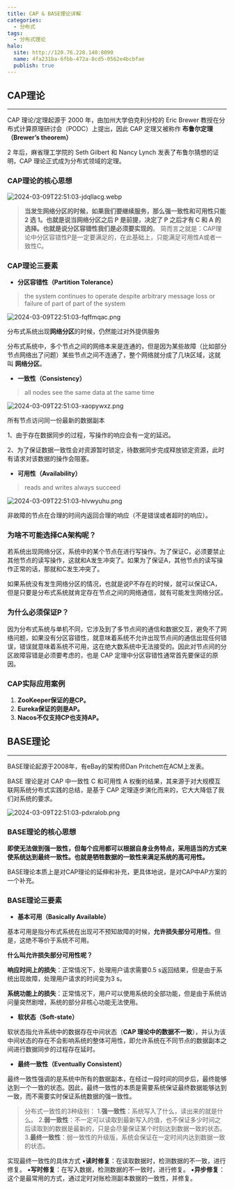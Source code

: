```yaml
---
title: CAP & BASE理论详解
categories:
  - 分布式
tags:
  - 分布式理论
halo:
  site: http://120.76.228.140:8090
  name: 4fa231ba-6fbb-472a-8cd5-0562e4bcbfae
  publish: true
---
```


## CAP理论

---

CAP 理论/定理起源于 2000 年，由加州大学伯克利分校的 Eric Brewer 教授在分布式计算原理研讨会（PODC）上提出，因此 CAP 定理又被称作 **布鲁尔定理（Brewer’s theorem）**

2 年后，麻省理工学院的 Seth Gilbert 和 Nancy Lynch 发表了布鲁尔猜想的证明，CAP 理论正式成为分布式领域的定理。

### CAP理论的核心思想
![2024-03-09T22:51:03-jdqllacg.webp](https://crj-b.oss-cn-shenzhen.aliyuncs.com/2024/03/09/2024-03-09T22:51:03-jdqllacg.webp)

> **当发生网络分区的时候，如果我们要继续服务，那么强一致性和可用性只能 2 选 1。也就是说当网络分区之后 P 是前提，决定了 P 之后才有 C 和 A 的选择。也就是说分区容错性我们是必须要实现的**。
> 简而言之就是：CAP理论中分区容错性P是一定要满足的，在此基础上，只能满足可用性A或者一致性C。
> 

### CAP理论三要素

- **分区容错性（Partition Tolerance）**

>  the system continues to operate despite arbitrary message loss or failure of part of part of the system

![2024-03-09T22:51:03-fqffmqac.png](https://crj-b.oss-cn-shenzhen.aliyuncs.com/2024/03/09/2024-03-09T22:51:03-fqffmqac.png)


分布式系统出现**网络分区**的时候，仍然能过对外提供服务

分布式系统中，多个节点之间的网络本来是连通的，但是因为某些故障（比如部分节点网络出了问题）某些节点之间不连通了，整个网络就分成了几块区域，这就叫 **网络分区**。

- **一致性（Consistency）**

> all nodes see the same data at the same time

![2024-03-09T22:51:03-xaopywxz.png](https://crj-b.oss-cn-shenzhen.aliyuncs.com/2024/03/09/2024-03-09T22:51:03-xaopywxz.png)


所有节点访问同一份最新的数据副本

1、由于存在数据同步的过程，写操作的响应会有一定的延迟。

2、为了保证数据一致性会对资源暂时锁定，待数据同步完成释放锁定资源，此时有请求对该数据的操作会阻塞。

- **可用性（Availability）**

> reads and writes always succeed

![2024-03-09T22:51:03-hlvwyuhu.png](https://crj-b.oss-cn-shenzhen.aliyuncs.com/2024/03/09/2024-03-09T22:51:03-hlvwyuhu.png)


非故障的节点在合理的时间内返回合理的响应（不是错误或者超时的响应）。

### 为啥不可能选择CA架构呢？

若系统出现网络分区，系统中的某个节点在进行写操作。为了保证C，必须要禁止其他节点的读写操作，这就和A发生冲突了。如果为了保证A，其他节点的读写操作正常的话，那就和C发生冲突了。

如果系统没有发生网络分区的情况，也就是说P不存在的时候，就可以保证CA，但是只要是分布式系统就肯定存在节点之间的网络通信，就有可能发生网络分区。

### 为什么必须保证P？

因为分布式系统与单机不同，它涉及到了多节点间的通信和数据交互，避免不了网络问题，如果没有分区容错性，就意味着系统不允许出现节点间的通信出现任何错误，错误就意味着系统不可用，这在绝大数系统中无法接受的。因此对节点间的分区故障容错是必须要考虑的，也是 CAP 定理中分区容错性通常首先要保证的原因。

### CAP实际应用案例

1. **ZooKeeper保证的是CP。**
2. **Eureka保证的则是AP。**
3. **Nacos不仅支持CP也支持AP。**

## BASE理论

---

BASE理论起源于2008年，有eBay的架构师Dan Pritchett在ACM上发表。

BASE 理论是对 CAP 中一致性 C 和可用性 A 权衡的结果，其来源于对大规模互联网系统分布式实践的总结，是基于 CAP 定理逐步演化而来的，它大大降低了我们对系统的要求。

![2024-03-09T22:51:03-pdxralob.png](https://crj-b.oss-cn-shenzhen.aliyuncs.com/2024/03/09/2024-03-09T22:51:03-pdxralob.png)


### BASE理论的核心思想

**即使无法做到强一致性，但每个应用都可以根据自身业务特点，采用适当的方式来使系统达到最终一致性。也就是牺牲数据的一致性来满足系统的高可用性。**

BASE理论本质上是对CAP理论的延伸和补充，更具体地说，是对CAP中AP方案的一个补充。

### BASE理论三要素

- **基本可用（Basically Available）**

基本可用是指分布式系统在出现可不预知故障的时候，**允许损失部分可用性**。但是，这绝不等价于系统不可用。

**什么叫允许损失部分可用性呢？**

**响应时间上的损失**：正常情况下，处理用户请求需要0.5 s返回结果，但是由于系统出现故障，处理用户请求的时间变为3 s。

**系统功能上的损失**：正常情况下，用户可以使用系统的全部功能，但是由于系统访问量突然剧增，系统的部分非核心功能无法使用。

- **软状态（Soft-state）**

软状态指允许系统中的数据存在中间状态（**CAP 理论中的数据不一致**），并认为该中间状态的存在不会影响系统的整体可用性，即允许系统在不同节点的数据副本之间进行数据同步的过程存在延时。

- **最终一致性（Eventually Consistent）**

最终一致性强调的是系统中所有的数据副本，在经过一段时间的同步后，最终能够达到一个一致的状态。因此，最终一致性的本质是需要系统保证最终数据能够达到一致，而不需要实时保证系统数据的强一致性。

> 分布式一致性的3种级别：
> 1.**强一致性**：系统写入了什么，读出来的就是什么。
> 2.**弱一致性**：不一定可以读取到最新写入的值，也不保证多少时间之后读取到的数据是最新的，只是会尽量保证某个时刻达到数据一致的状态。
> 3.**最终一致性**：弱一致性的升级版，系统会保证在一定时间内达到数据一致的状态。
> 

 实现最终一致性的具体方式
▪️**读时修复**：在读取数据时，检测数据的不一致，进行修复。
▪️**写时修复**：在写入数据，检测数据的不一致时，进行修复。
▪️**异步修复**：这个是最常用的方式，通过定时对账检测副本数据的一致性，并修复。
